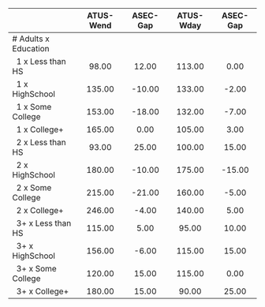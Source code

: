 
|                      |    ATUS-Wend |     ASEC-Gap |    ATUS-Wday |     ASEC-Gap |
| -------------------- | :----------: | :----------: | :----------: | :----------: |
| # Adults x Education |              |              |              |              |
| &nbsp;&nbsp;1 x Less than HS |        98.00 |        12.00 |       113.00 |         0.00 |
| &nbsp;&nbsp;1 x HighSchool |       135.00 |       -10.00 |       133.00 |        -2.00 |
| &nbsp;&nbsp;1 x Some College |       153.00 |       -18.00 |       132.00 |        -7.00 |
| &nbsp;&nbsp;1 x College+ |       165.00 |         0.00 |       105.00 |         3.00 |
| &nbsp;&nbsp;2 x Less than HS |        93.00 |        25.00 |       100.00 |        15.00 |
| &nbsp;&nbsp;2 x HighSchool |       180.00 |       -10.00 |       175.00 |       -15.00 |
| &nbsp;&nbsp;2 x Some College |       215.00 |       -21.00 |       160.00 |        -5.00 |
| &nbsp;&nbsp;2 x College+ |       246.00 |        -4.00 |       140.00 |         5.00 |
| &nbsp;&nbsp;3+ x Less than HS |       115.00 |         5.00 |        95.00 |        10.00 |
| &nbsp;&nbsp;3+ x HighSchool |       156.00 |        -6.00 |       115.00 |        15.00 |
| &nbsp;&nbsp;3+ x Some College |       120.00 |        15.00 |       115.00 |         0.00 |
| &nbsp;&nbsp;3+ x College+ |       180.00 |        15.00 |        90.00 |        25.00 |

